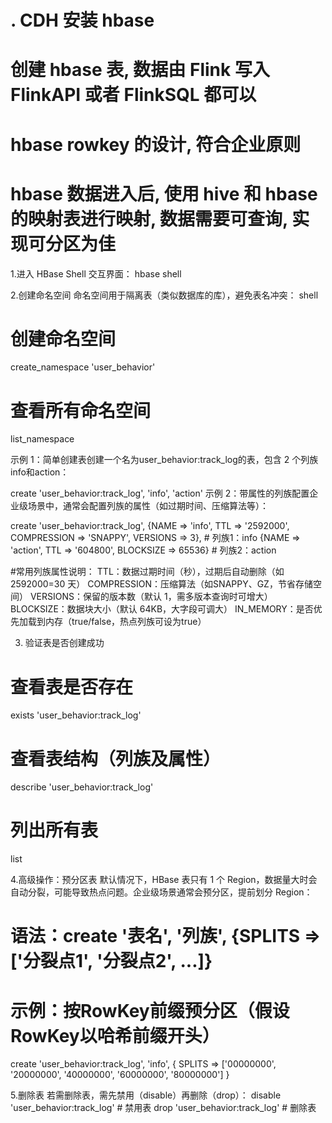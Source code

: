 # . CDH 安装 hbase
# 创建 hbase 表, 数据由 Flink 写⼊ FlinkAPI 或者 FlinkSQL 都可以
# hbase rowkey 的设计, 符合企业原则
# hbase 数据进⼊后, 使⽤ hive 和 hbase 的映射表进⾏映射, 数据需要可查询, 实现可分区为佳

1.进入 HBase Shell 交互界面：
hbase shell

2.创建命名空间
命名空间用于隔离表（类似数据库的库），避免表名冲突：
shell
# 创建命名空间
create_namespace 'user_behavior'

# 查看所有命名空间
list_namespace

示例 1：简单创建表创建一个名为user_behavior:track_log的表，包含 2 个列族info和action：

create 'user_behavior:track_log', 'info', 'action'
示例 2：带属性的列族配置企业级场景中，通常会配置列族的属性（如过期时间、压缩算法等）：

create 'user_behavior:track_log',
{NAME => 'info', TTL => '2592000', COMPRESSION => 'SNAPPY', VERSIONS => 3},  # 列族1：info
{NAME => 'action', TTL => '604800', BLOCKSIZE => 65536}                       # 列族2：action


#常用列族属性说明：
TTL：数据过期时间（秒），过期后自动删除（如2592000=30 天）
COMPRESSION：压缩算法（如SNAPPY、GZ，节省存储空间）
VERSIONS：保留的版本数（默认 1，需多版本查询时可增大）
BLOCKSIZE：数据块大小（默认 64KB，大字段可调大）
IN_MEMORY：是否优先加载到内存（true/false，热点列族可设为true）


3. 验证表是否创建成功
# 查看表是否存在
exists 'user_behavior:track_log'
# 查看表结构（列族及属性）
describe 'user_behavior:track_log'
# 列出所有表
list


4.高级操作：预分区表
默认情况下，HBase 表只有 1 个 Region，数据量大时会自动分裂，可能导致热点问题。企业级场景通常会预分区，提前划分 Region：
# 语法：create '表名', '列族', {SPLITS => ['分裂点1', '分裂点2', ...]}
# 示例：按RowKey前缀预分区（假设RowKey以哈希前缀开头）
create 'user_behavior:track_log', 'info', {
SPLITS => ['00000000', '20000000', '40000000', '60000000', '80000000']
}


5.删除表
若需删除表，需先禁用（disable）再删除（drop）：
disable 'user_behavior:track_log'  # 禁用表
drop 'user_behavior:track_log'     # 删除表




